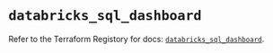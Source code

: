 # `databricks_sql_dashboard`

Refer to the Terraform Registory for docs: [`databricks_sql_dashboard`](https://registry.terraform.io/providers/databricks/databricks/1.30.0/docs/resources/sql_dashboard).
